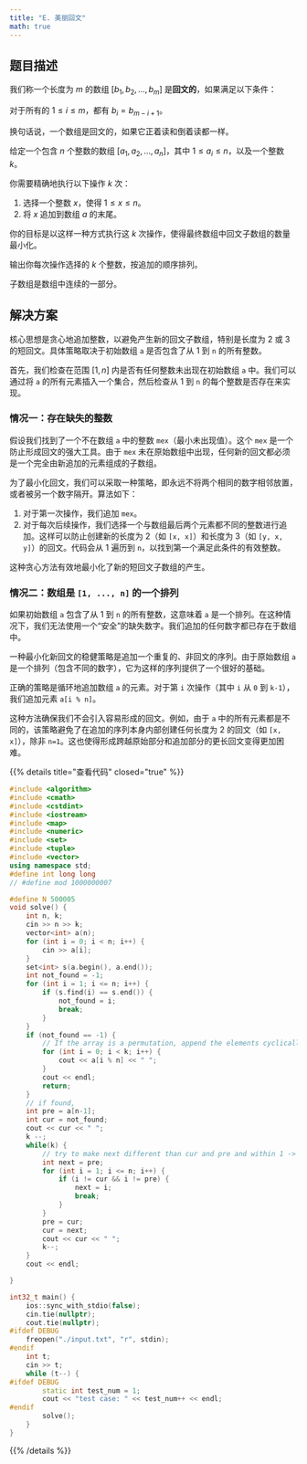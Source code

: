 ```yaml
---
title: "E. 美丽回文"
math: true
---
```


## 题目描述

我们称一个长度为 $m$ 的数组 $[b_1, b_2, \dots, b_m]$ 是**回文的**，如果满足以下条件：

对于所有的 $1 \le i \le m$，都有 $b_i = b_{m-i+1}$。

换句话说，一个数组是回文的，如果它正着读和倒着读都一样。

给定一个包含 $n$ 个整数的数组 $[a_1, a_2, \dots, a_n]$，其中 $1 \le a_i \le n$，以及一个整数 $k$。

你需要精确地执行以下操作 $k$ 次：

1. 选择一个整数 $x$，使得 $1 \le x \le n$。
2. 将 $x$ 追加到数组 $a$ 的末尾。

你的目标是以这样一种方式执行这 $k$ 次操作，使得最终数组中回文子数组的数量最小化。

输出你每次操作选择的 $k$ 个整数，按追加的顺序排列。

子数组是数组中连续的一部分。

## 解决方案

核心思想是贪心地追加整数，以避免产生新的回文子数组，特别是长度为 2 或 3 的短回文。具体策略取决于初始数组 `a` 是否包含了从 1 到 `n` 的所有整数。

首先，我们检查在范围 $[1, n]$ 内是否有任何整数未出现在初始数组 `a` 中。我们可以通过将 `a` 的所有元素插入一个集合，然后检查从 1 到 `n` 的每个整数是否存在来实现。

### 情况一：存在缺失的整数

假设我们找到了一个不在数组 `a` 中的整数 `mex`（最小未出现值）。这个 `mex` 是一个防止形成回文的强大工具。由于 `mex` 未在原始数组中出现，任何新的回文都必须是一个完全由新追加的元素组成的子数组。

为了最小化回文，我们可以采取一种策略，即永远不将两个相同的数字相邻放置，或者被另一个数字隔开。算法如下：
1. 对于第一次操作，我们追加 `mex`。
2. 对于每次后续操作，我们选择一个与数组最后两个元素都不同的整数进行追加。这样可以防止创建新的长度为 2（如 `[x, x]`）和长度为 3（如 `[y, x, y]`）的回文。代码会从 1 遍历到 `n`，以找到第一个满足此条件的有效整数。

这种贪心方法有效地最小化了新的短回文子数组的产生。

### 情况二：数组是 `[1, ..., n]` 的一个排列

如果初始数组 `a` 包含了从 1 到 `n` 的所有整数，这意味着 `a` 是一个排列。在这种情况下，我们无法使用一个“安全”的缺失数字。我们追加的任何数字都已存在于数组中。

一种最小化新回文的稳健策略是追加一个重复的、非回文的序列。由于原始数组 `a` 是一个排列（包含不同的数字），它为这样的序列提供了一个很好的基础。

正确的策略是循环地追加数组 `a` 的元素。对于第 `i` 次操作（其中 `i` 从 `0` 到 `k-1`），我们追加元素 `a[i % n]`。

这种方法确保我们不会引入容易形成的回文。例如，由于 `a` 中的所有元素都是不同的，该策略避免了在追加的序列本身内部创建任何长度为 2 的回文（如 `[x, x]`），除非 `n=1`。这也使得形成跨越原始部分和追加部分的更长回文变得更加困难。

{{% details title="查看代码" closed="true" %}}
```cpp
#include <algorithm>
#include <cmath>
#include <cstdint>
#include <iostream>
#include <map>
#include <numeric>
#include <set>
#include <tuple>
#include <vector>
using namespace std;
#define int long long
// #define mod 1000000007

#define N 500005
void solve() {
    int n, k;
    cin >> n >> k;
    vector<int> a(n);
    for (int i = 0; i < n; i++) {
        cin >> a[i];
    }
    set<int> s(a.begin(), a.end());
    int not_found = -1;
    for (int i = 1; i <= n; i++) {
        if (s.find(i) == s.end()) {
            not_found = i;
            break;
        }
    }
    if (not_found == -1) {
        // If the array is a permutation, append the elements cyclically.
        for (int i = 0; i < k; i++) {
            cout << a[i % n] << " ";
        }
        cout << endl;
        return;
    }
    // if found,
    int pre = a[n-1];
    int cur = not_found;
    cout << cur << " ";
    k --;
    while(k) {
        // try to make next different than cur and pre and within 1 -> n;
        int next = pre;
        for (int i = 1; i <= n; i++) {
            if (i != cur && i != pre) {
                next = i;
                break;
            }
        }
        pre = cur;
        cur = next;
        cout << cur << " ";
        k--;
    }
    cout << endl;

}

int32_t main() {
    ios::sync_with_stdio(false);
    cin.tie(nullptr);
    cout.tie(nullptr);
#ifdef DEBUG
    freopen("./input.txt", "r", stdin);
#endif
    int t;
    cin >> t;
    while (t--) {
#ifdef DEBUG
        static int test_num = 1;
        cout << "test case: " << test_num++ << endl;
#endif
        solve();
    }
}
```
{{% /details %}}
